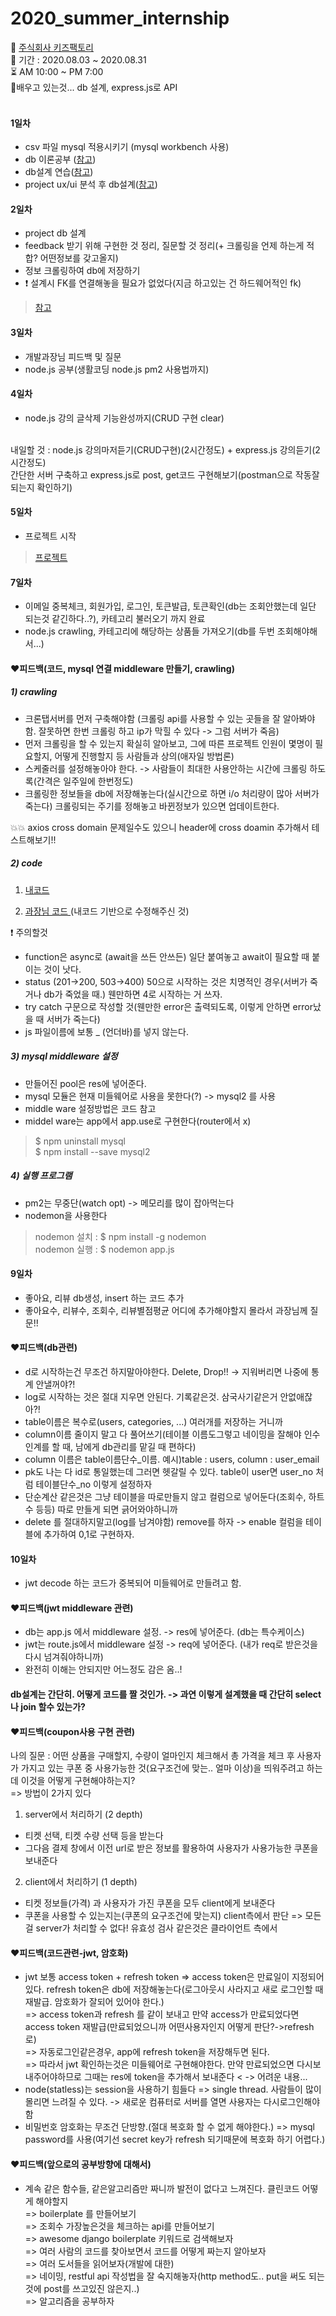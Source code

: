 # 2020_summer_internship
:office: <a href='https://kidsfactory.net/'>주식회사 키즈팩토리</a> <br>
:date: 기간 : 2020.08.03 ~ 2020.08.31 <br>
:hourglass_flowing_sand: AM 10:00 ~ PM 7:00 <br>
:pencil:배우고 있는것... db 설계, express.js로 API  <br> <br>
#### 1일차
* csv 파일 mysql 적용시키기 (mysql workbench 사용)
* db 이론공부 (<a href="https://victorydntmd.tistory.com/125">참고</a>)
* db설계 연습(<a href="https://blog.advenoh.pe.kr/database/%EA%B4%80%EA%B3%84%ED%98%95-%EB%8D%B0%EC%9D%B4%ED%84%B0%EB%B2%A0%EC%9D%B4%EC%8A%A4-%EC%84%A4%EA%B3%84-%EB%B0%8F-%EA%B5%AC%EC%B6%95/">참고</a>)
* project ux/ui 분석 후 db설계(<a href="https://dionysus2074.tistory.com/105">참고</a>)

#### 2일차
* project db 설계
* feedback 받기 위해 구현한 것 정리, 질문할 것 정리(+ 크롤링을 언제 하는게 적합? 어떤정보를 갖고올지)
* 정보 크롤링하여 db에 저장하기
* :heavy_exclamation_mark: 설계시 FK를 연결해놓을 필요가 없었다(지금 하고있는 건 하드웨어적인 fk)
> <a href="https://m.blog.naver.com/PostView.nhn?blogId=hist0134&logNo=220249120040&proxyReferer=https:%2F%2Fwww.google.com%2F">참고</a>

#### 3일차
* 개발과장님 피드백 및 질문
* node.js 공부(생활코딩 node.js pm2 사용법까지)

#### 4일차
* node.js 강의 글삭제 기능완성까지(CRUD 구현 clear)
<br>
내일할 것 : node.js 강의마저듣기(CRUD구현)(2시간정도) + express.js 강의듣기(2시간정도) <br>
간단한 서버 구축하고 express.js로 post, get코드 구현해보기(postman으로 작동잘되는지 확인하기) <br>

#### 5일차
* 프로젝트 시작 <br>
> <a href='https://github.com/ujin2021/internship_project.git'>프로젝트</a>

#### 7일차
* 이메일 중복체크, 회원가입, 로그인, 토큰발급, 토큰확인(db는 조회안했는데 일단 되는것 같긴하다..?), 카테고리 불러오기 까지 완료
* node.js crawling, 카테고리에 해당하는 상품들 가져오기(db를 두번 조회해야해서...)

#### ❤️피드백(코드, mysql 연결 middleware 만들기, crawling)

##### 1) crawling
  
  * 크론탭서버를 먼저 구축해야함 (크롤링 api를 사용할 수 있는 곳들을 잘 알아봐야함. 잘못하면 한번 크롤링 하고 ip가 막힐 수 있다 -> 그럼 서버가 죽음)
  * 먼저 크롤링을 할 수 있는지 확실히 알아보고, 그에 따른 프로젝트 인원이 몇명이 필요할지, 어떻게 진행할지 등 사람들과 상의(애자일 방법론)
  * 스케줄러를 설정해놓아야 한다. -> 사람들이 최대한 사용안하는 시간에 크롤링 하도록(간격은 일주일에 한번정도)
  * 크롤링한 정보들을 db에 저장해놓는다(실시간으로 하면 i/o 처리량이 많아 서버가 죽는다) 크롤링되는 주기를 정해놓고 바뀐정보가 있으면 업데이트한다.
  > <a href="https://happist.com/553442/%EC%84%9C%EB%B2%84%EC%97%90%EC%84%9C-%EC%9E%90%EB%8F%99-%EC%8B%A4%ED%96%89%EC%9D%84-%EA%B0%80%EB%8A%A5%EC%BC%80-%ED%95%B4%EC%A3%BC%EB%8A%94-crontab%ED%81%AC%EB%A1%A0%ED%83%AD-%EC%84%A4%EC%A0%95"></a>
  
  :boom::boom: axios cross domain 문제일수도 있으니 header에 cross doamin 추가해서 테스트해보기!!
  
##### 2) code

1. <a href="https://gist.github.com/2f897ba534658d8c09c524cd9b23c5c0.git">내코드</a> <br>

2. <a href="https://gist.github.com/11ee92f548836af1e48d343c1e39f97a.git">과장님 코드 </a> (내코드 기반으로 수정해주신 것)<br>

❗️ 주의할것 <br>

* function은 async로 (await을 쓰든 안쓰든) 일단 붙여놓고 await이 필요할 때 붙이는 것이 낫다.
* status (201->200, 503->400) 50으로 시작하는 것은 치명적인 경우(서버가 죽거나 db가 죽었을 때.) 웬만하면 4로 시작하는 거 쓰자.
* try catch 구문으로 작성할 것(웬만한 error은 출력되도록, 이렇게 안하면 error났을 때 서버가 죽는다)
* js 파일이름에 보통 \_ (언더바)를 넣지 않는다.

##### 3) mysql middleware 설정

* 만들어진 pool은 res에 넣어준다.
* mysql 모듈은 현재 미들웨어로 사용을 못한다(?) -> mysql2 를 사용
* middle ware 설정방법은 코드 참고
* middel ware는 app에서 app.use로 구현한다(router에서 x)
> $ npm uninstall mysql <br>
> $ npm install --save mysql2

##### 4) 실행 프로그램

* pm2는 무중단(watch opt) -> 메모리를 많이 잡아먹는다
* nodemon을 사용한다
> nodemon 설치 : $ npm install -g nodemon <br>
> nodemon 실행 : $ nodemon app.js

#### 9일차
* 좋아요, 리뷰 db생성, insert 하는 코드 추가
* 좋아요수, 리뷰수, 조회수, 리뷰별점평균 어디에 추가해야할지 몰라서 과장님께 질문!!

#### ❤️피드백(db관련)
* d로 시작하는건 무조건 하지말아야한다. Delete, Drop!! -> 지워버리면 나중에 통계 안낼꺼야?!
* log로 시작하는 것은 절대 지우면 안된다. 기록같은것. 삼국사기같은거 안없애잖아?!
* table이름은 복수로(users, categories, ...) 여러개를 저장하는 거니까
* column이름 줄이지 말고 다 풀어쓰기(테이블 이름도그렇고 네이밍을 잘해야 인수인계를 할 때, 남에게 db관리를 맡길 때 편하다)
* column 이름은 table이름단수_이름. 예시)table : users, column : user_email
* pk도 나는 다 id로 통일했는데 그러면 헷갈릴 수 있다. table이 user면 user_no 처럼 테이블단수_no 이렇게 설정하자
* 단순계산 같은것은 그냥 테이블을 따로만들지 않고 컬럼으로 넣어둔다(조회수, 하트수 등등) 따로 만들게 되면 긁어와야하니까
* delete 를 절대하지말고(log를 남겨야함) remove를 하자 -> enable 컬럼을 테이블에 추가하여 0,1로 구현하자.

#### 10일차
* jwt decode 하는 코드가 중복되어 미들웨어로 만들려고 함.

#### ❤️피드백(jwt middleware 관련)
* db는 app.js 에서 middleware 설정. -> res에 넣어준다. (db는 특수케이스)
* jwt는 route.js에서 middleware 설정 -> req에 넣어준다. (내가 req로 받은것을 다시 넘겨줘야하니까)
* 완전히 이해는 안되지만 어느정도 감은 옴..!

#### db설계는 간단히. 어떻게 코드를 짤 것인가. -> 과연 이렇게 설계했을 때 간단히 select 나 join 할수 있는가?

#### ❤️피드백(coupon사용 구현 관련)
나의 질문 : 어떤 상품을 구매할지, 수량이 얼마인지 체크해서 총 가격을 체크 후 사용자가 가지고 있는 쿠폰 중 사용가능한 것(요구조건에 맞는.. 얼마 이상)을 띄워주려고 하는데 이것을 어떻게 구현해야하는지? <br> 
=> 방법이 2가지 있다 <br>
1) server에서 처리하기 (2 depth)
* 티켓 선택, 티켓 수량 선택 등을 받는다
* 그다음 결제 창에서 이전 url로 받은 정보를 활용하여 사용자가 사용가능한 쿠폰을 보내준다
2) client에서 처리하기 (1 depth)
* 티켓 정보들(가격) 과 사용자가 가진 쿠폰을 모두 client에게 보내준다
* 쿠폰을 사용할 수 있는지는(쿠폰의 요구조건에 맞는지) client측에서 판단
=> 모든걸 server가 처리할 수 없다! 유효성 검사 같은것은 클라이언트 측에서 

#### ❤️피드백(코드관련-jwt, 암호화)
* jwt 보통 access token + refresh token 
=> access token은 만료일이 지정되어있다. refresh token은 db에 저장해놓는다(로그아웃시 사라지고 새로 로그인할 때 재발급. 암호화가 잘되어 있어야 한다.) <br>
=> access token과 refresh 를 같이 보내고 만약 access가 만료되었다면 access token 재발급(만료되었으니까 어떤사용자인지 어떻게 판단?->refresh 로) <br>
=> 자동로그인같은경우, app에 refresh token을 저장해두면 된다. <br>
=> 따라서 jwt 확인하는것은 미들웨어로 구현해야한다. 만약 만료되었으면 다시보내주어야하므로 그때는 res에 token을 추가해서 보내준다 <
-> 어려운 내용... <br>
* node(statless)는 session을 사용하기 힘들다
=> single thread. 사람들이 많이 몰리면 느려질 수 있다. -> 새로운 컴퓨터로 서버를 열면 사용자는 다시로그인해야함
* 비밀번호 암호화는 무조건 단방향.(절대 복호화 할 수 없게 해야한다.) => mysql password를 사용(여기선 secret key가 refresh 되기때문에 복호화 하기 어렵다.)

#### ❤️피드백(앞으로의 공부방향에 대해서)
* 계속 같은 함수들, 같은알고리즘만 짜니까 발전이 없다고 느껴진다. 클린코드 어떻게 해야할지 <br>
=> boilerplate 를 만들어보기 <br>
=> 조회수 가장높은것을 체크하는 api를 만들어보기 <br>
=> awesome django boilerplate 키워드로 검색해보자 <br>
=> 여러 사람의 코드를 찾아보면서 코드를 어떻게 짜는지 알아보자 <br>
=> 여러 도서들을 읽어보자(개발에 대한) <br>
=> 네이밍, restful api 작성법을 잘 숙지해놓자(http method도.. put을 써도 되는 것에 post를 쓰고있진 않은지..) <br>
=> 알고리즘을 공부하자 <br>
